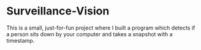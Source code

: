 # Surveillance-Vision
This is a small, just-for-fun project where I built a program which detects if a person sits down by your computer and takes a snapshot with a timestamp.
